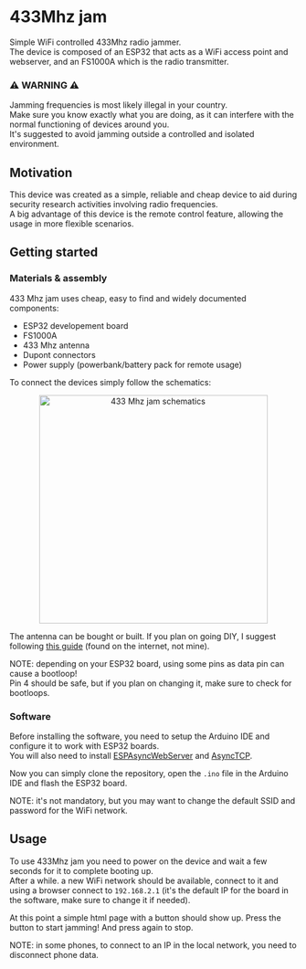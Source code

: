 # 433Mhz jam
Simple WiFi controlled 433Mhz radio jammer.  
The device is composed of an ESP32 that acts as a WiFi access point and webserver, and an FS1000A which is the radio transmitter.  

### ⚠️ WARNING ⚠️
Jamming frequencies is most likely illegal in your country.  
Make sure you know exactly what you are doing, as it can interfere with the normal functioning of devices around you.   
It's suggested to avoid jamming outside a controlled and isolated environment. 

## Motivation
This device was created as a simple, reliable and cheap device to aid during security research activities involving radio frequencies.  
A big advantage of this device is the remote control feature, allowing the usage in more flexible scenarios.

## Getting started
### Materials & assembly
433 Mhz jam uses cheap, easy to find and widely documented components:
  - ESP32 developement board
  - FS1000A
  - 433 Mhz antenna
  - Dupont connectors
  - Power supply (powerbank/battery pack for remote usage)
 
To connect the devices simply follow the schematics:
<p align="center">
  <img src="https://user-images.githubusercontent.com/78535423/200618065-28e11512-7293-4231-9715-651191cd74a3.png" height="400" alt="433 Mhz jam schematics"/>
</p>

The antenna can be bought or built. If you plan on going DIY, I suggest following [this guide](https://github.com/0xless/433mhz_jam/blob/main/How-to-make-a-Air-Cooled-433MHz-antenna.pdf) (found on the internet, not mine). 

NOTE: depending on your ESP32 board, using some pins as data pin can cause a bootloop!  
Pin 4 should be safe, but if you plan on changing it, make sure to check for bootloops.

### Software
Before installing the software, you need to setup the Arduino IDE and configure it to work with ESP32 boards.  
You will also need to install [ESPAsyncWebServer](https://github.com/me-no-dev/ESPAsyncWebServer) and [AsyncTCP](https://github.com/me-no-dev/AsyncTCP).

Now you can simply clone the repository, open the `.ino` file in the Arduino IDE and flash the ESP32 board.

NOTE: it's not mandatory, but you may want to change the default SSID and password for the WiFi network.

## Usage
To use 433Mhz jam you need to power on the device and wait a few seconds for it to complete booting up.  
After a while. a new WiFi network should be available, connect to it and using a browser connect to `192.168.2.1` (it's the default IP for the board in the software, make sure to change it if needed).  

At this point a simple html page with a button should show up. Press the button to start jamming! And press again to stop.

NOTE: in some phones, to connect to an IP in the local network, you need to disconnect phone data.
